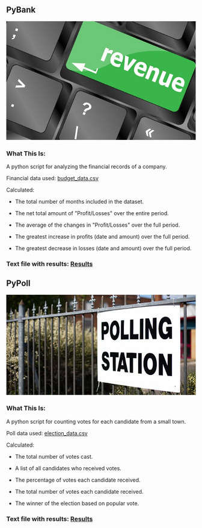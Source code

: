 ## PyBank

![Revenue](Images/revenue-per-lead.jpg)

### What This Is:
A python script for analyzing the financial records of a company.

Financial data used: [budget_data.csv](PyBank/budget_data.csv)

Calculated:

  * The total number of months included in the dataset.

  * The net total amount of "Profit/Losses" over the entire period.

  * The average of the changes in "Profit/Losses" over the full period.

  * The greatest increase in profits (date and amount) over the full period.

  * The greatest decrease in losses (date and amount) over the full period.

### Text file with results: [Results](PyBank/data.txt)

## PyPoll

![Revenue](Images/Vote_counting.jpg)

### What This Is:
A python script for counting votes for each candidate from a small town.

Poll data used: [election_data.csv](PyPoll/election_data.csv)

Calculated: 

  * The total number of votes cast.

  * A list of all candidates who received votes.

  * The percentage of votes each candidate received.

  * The total number of votes each candidate received.

  * The winner of the election based on popular vote.

### Text file with results: [Results](PyPoll/data.txt)








